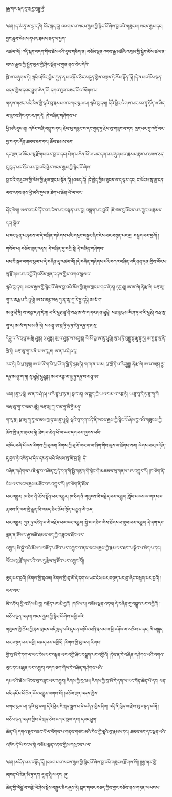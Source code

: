 ﻿  
།རྒྱ་གར་སྐད་དུ་ཨཱརྱ་བུདྡྷ་ཧྲྀ་  
  
༄༅། །ད་ཡཾ་ནཱ་མ་དྷ་ར་ཎི། བོད་སྐད་དུ། འཕགས་པ་སངས་རྒྱས་ཀྱི་སྙིང་པོ་ཞེས་བྱ་བའི་གཟུངས། སངས་རྒྱས་དང། བྱང་ཆུབ་སེམས་དཔའ་ཐམས་ཅད་ལ་ཕྱག་  
འཚལ་ལོ། །འདི་སྐད་བདག་གིས་ཐོས་པའི་དུས་གཅིག་ན། བཅོམ་ལྡན་འདས་རྒྱ་མཚོའི་འགྲམ་གྱི་སྐྱེད་མོས་ཚལ་ན་སངས་རྒྱས་ཀྱི་སྤྱོད་ཡུལ་གྱི་ཤིང་ལྗོན་པ་ཀུན་ནས་སེང་གེའི་  
ཁྲི་ལ་བཞུགས་ཏེ། ལྷའི་འཁོར་གྱིས་ཀུན་ནས་བསྐོར་ཅིང་མདུན་གྱིས་བལྟས་ཏེ་ཆོས་སྟོན་ཏོ། །དེ་ནས་བཅོམ་ལྡན་འདས་ཀྱིས་དབང་ཕྱུག་ཆེན་པོ། དཀའ་ཐུབ་བཟང་པོ་ལ་སོགས་པ་  
གནས་གཙང་མའི་རིས་ཀྱི་ལྷའི་བུ་རྣམས་ལ་བཀའ་སྩལ་པ། ལྷའི་བུ་དག། དེའི་ཕྱིར་ལེགས་པར་རབ་ཏུ་ཉོན་ལ་ཡིད་ལ་ཟུངས་ཤིང་དང་བཤད་དོ། །དེ་བཞིན་གཤེགས་པ་  
ཕྱི་མའི་དུས་ན། འཁོར་བཞི་བསྡུ་བ་དང། རྗེས་སུ་གཟུང་བ་དང་ཀུན་ཏུ་རྗེས་སུ་གཟུང་བ་དང། ཁྱད་པར་དུ་འགྲོ་བར་བྱ་བ་དང་དོན་ཐམས་ཅད་དང། ཆོས་ཐམས་ཅད་  
དང་ལྡན་པ་ཡོངས་སུ་རྫོགས་པར་བྱ་བ་དང། ཐེག་པ་ཆེན་པོ་ལ་ཡང་དག་པར་ཞུགས་པ་རྣམས་རྣམ་པ་ཐམས་ཅད་དུ་ཁྱད་པར་ཐོབ་པར་བྱ་བའི་ཕྱིར་སངས་རྒྱས་ཀྱི་སྙིང་པོ་ཞེས་  
བྱ་བའི་གཟུངས་ཀྱི་ཆོས་ཀྱི་རྣམ་གྲངས་སྟོན་ཏོ། །འཆད་དོ། །དེ་ཁྱེད་ཀྱིས་ཟུངས་ལ་ད་ལྟར་དང། ང་ཡོངས་སུ་མྱ་ངན་ལས་འདས་ནས་ཕྱི་མའི་དུས་ན་ཐེག་པ་ཆེན་པོ་ལ་ཡང་  
  
  
ཤོད་ཅིག། ཡལ་བར་མི་དོར་བར་ངེས་པར་བསྟན་པར་བྱ། བསྒྲག་པར་བྱའོ། །ཇི་ཙམ་དུ་ཕོངས་པར་གྱུར་པ་རྣམས་དང། སྒྲིབ་  
པ་དང་ལྡན་པ་རྣམས་ལ་དེ་བཞིན་གཤེགས་པའི་གསུང་བསྐྱང་ཞིང་ངེས་པར་བསྟན་པར་བྱ། བསྒྲག་པར་བྱའོ། །གསོལ་པ། བཅོམ་ལྡན་འདས། དེ་བཞིན་དུ་བགྱི་སྟེ། དེ་བཞིན་གཤེགས་  
པས་ཇི་སྐད་བཀའ་སྩལ་པ་དེ་བཞིན་དུ་འཚལ་ལོ། །དེ་བཞིན་གཤེགས་པའི་བཀའ་བཞིན་འདི་ནན་ཏན་གྱིས་ཡོངས་སུ་རྫོགས་པར་བགྱིའོ་།བཅོམ་ལྡན་འདས་ཀྱིས་བཀའ་སྩལ་པ་  
ལྷའི་བུ་དག། སངས་རྒྱས་ཀྱི་སྙིང་པོ་ཞེས་བྱ་བའི་ཆོས་ཀྱི་རྣམ་གྲངས་གང་ཞེ་ན། ཏདྱ་ཐཱ། ཨ་མ་ལེ། ནིརྨ་ལེ། སརྦ་ཨཱ་ཀཱ་ར་ཨརྠ་པ་རི་པྲཱཔྟེ། ཨ་ས་མནྟ་སརྦ་ཀུ་ན་ཨཱ་ཀཱ་རེ་ཏྲྱ་དཧྭེ། ཨ་སཾ་ག་  
ཨ་ནཱ་པྲྀ་ཏི། ས་མནྟ་ད་ཤ་དེ་ཤ། པ་རི་པཱུརྞ་ཛྙཱ་ནི་སརྦ་ཨ་སཾ་ག་དརཤ་ན་པྲཱཔྟེ། སརྦ་དྷརྨ་མ་བི་ཤ་ཏ་པ་རི་པཱུརྞེ། སརྦ་ཨཱ་ཀཱ་ར། ཨ་སཾ་ག་ས་མ་ནི་ཏེ། ས་མནྟཱ་ཨ་ཐཱ་ཏི་ཧ་ཏ་ཛེཏྲྱ་དཧྭ་ད་ཤ་སུ་  
དིཀྵུ་པ་རི་པྲཔྟ་ཨརྠེ། ཤཱནྟ། ཕྲ་ཤཱནྟ། ཨུ་པ་ཤཱནྟ་ས་མ་ཤཱནྟ། བི་མོ་ཀྵ་ཨ་ནུ་པྲཱཔྟེ། སུ་པྲ་ཏི་བུདྡྷ་དྷ་རྨཱ་དྷཱ་ཏུ། ཨ་ཏྱནྟ་སུ་ནི་སྲི་ཏེ། སརྦ་ཨཱ་ཀཱ་ར་ནི་ས་ས་རཱ་ཎ། ཨ་ན་པ་ཤེ་ཥ་པཱ་  
རང་ཏེ། བི་པྲ་མུཀྟ། ཨ་སཾ་ཡོ་ག་བི་པྲ་ཡོ་ག་སྠི་ཏེ་དྷརྨ་ཏེ། ག་ག་ན་ས་མ། པྲ་ཀྲྀ་ཏི་པ་རི་ཤུདྡྷ། ནིརྨ་ལེ། ཨ་ས་མནྟ། ཏྲྱ་དཧྭ་ཨ་ནུ་ག་ཏ། སུ་པྲཱཔྟེ་པཱུརྦཱནྟ། ཨ་པ་རནྟ་མ་དྷྱ་ཏྲྱ་དཧྭ་ས་མནྟ་ཨ་  
  
  
༄༅། །ནུ་པྲཔྟེ། ཨ་ན་བ་ཤེ་ཥ། པ་རི་ཛྙཱ་པྲ་ཧ་ན། བྷ་བ་ན། ས་ཀྵཱད་ཀྲི་ཡ་པར་མ་པ་རངྒ་ཏེ། ཡ་ཐཱ་བཱ་དི་ཏ་ཐཱ་ཀཱ་རི། སརྦ་ཨཱ་ཀཱ་ར་སམ་པནྣེ། སརྦ་ཨཱ་ཀཱ་ར་མ་ཧཱ་མཻ་ཏྲི་མཧཱ་  
ཀ་རུ་ཎཱ། སྲྦ་ཨཱ་ཀཱ་རཱ་ས་མས་གྲ་ཧ་ཨ་ནུ་པྲཱཔྟེ། ལྷའི་བུ་དག་འདི་ནི་སངས་རྒྱས་ཀྱི་སྙིང་པོ་ཞེས་བྱ་བའི་གཟུངས་ཀྱི་ཆོས་ཀྱི་རྣམ་གྲངས་ཏེ། ཐེག་པ་ཆེན་པོ་ལ་ཡང་དག་པར་ཞུགས་པའི་  
འཁོར་བཞི་པོ་ལས་རིགས་ཀྱི་བུའམ། རིགས་ཀྱི་བུ་མོ་གང་ལ་ལ་ཞིག་གིས་ལུས་ལ་ཐོགས་སམ། ལེགས་པར་ཁ་ཏོན་དུ་བྱས་ཏེ་འཛིན་པ་དེས་དམན་པའི་སེམས་སུ་མི་བྱ་སྟེ། དེ་  
བཞིན་གཤེགས་པ་ཇི་ལྟ་བ་བཞིན་དུ་དེ་དག་གི་སྤྱི་གཙུག་གི་སྟེང་གི་མཚམས་སུ་གནས་པར་འགྱུར་རོ། །ཁ་ཅིག་ནི་ངེས་པར་སངས་རྒྱས་མཐོང་བར་འགྱུར་རོ། །ཁ་ཅིག་ནི་ཐོས་  
པར་འགྱུར། ཁ་ཅིག་ནི་ཆོས་སྟོན་པར་འགྱུར། ཁ་ཅིག་ནི་གཟུངས་མི་བརྗེད་པར་འགྱུར། སློབ་པ་ལམ་ལ་གནས་པ་རྣམས་ནི་ལམ་གྱི་རྒྱུན་མི་འཆད་ཅིང་ཆོས་སྟོན་པ་རྒྱུན་མི་ཆད་  
པར་འགྱུར། ཀུན་ཏུ་འཛིན་པ་མི་བརྗེད་པར་ཡང་འགྱུར། སྐྱེ་བ་གཅིག་གིས་ཐོགས་པ་གྲུབ་པར་འགྱུར། དེ་དག་དང་ལྡན་ན་ཐོས་པ་རྒྱ་མཚོ་ཐམས་ཅད་ཀྱི་གཟུངས་ཐོབ་པར་  
འགྱུར། མི་སྐྱེ་བའི་ཆོས་ལ་བཟོད་པ་ཐོབ་པར་འགྱུར་བ་ནས་སངས་རྒྱས་ཀྱི་རྣམ་པར་ཐར་པ་སྒྲིབ་པ་མེད་པ་དང། ཡོངས་སུ་རྫོགས་པའི་བར་དུ་རྗེས་སུ་ཐོབ་པར་འགྱུར་རོ།།  
  
  
ཆུད་པར་བྱའོ། །རིགས་ཀྱི་བུའམ། རིགས་ཀྱི་བུ་མོ་དེ་དག་ལ་ཡང་ངེས་པར་བསྟན་པར་བྱ་ཞིང་བསྒྲག་པར་བྱའོ། །ཡལ་བར་  
མི་འདོར། ཕྱི་བ་ཤོལ་མི་བྱ། བརྗོད་པར་མི་བྱའོ། །གསོལ་པ། བཅོམ་ལྡན་འདས། དེ་བཞིན་དུ་བསྒྲུབ་པར་བགྱིའོ། །བཅོམ་ལྡན་འདས། སངས་རྒྱས་ཀྱི་སྙིང་པོ་ཞེས་བགྱི་བའི་  
གཟུངས་ཀྱི་ཆོས་ཀྱི་རྣམ་གྲངས་འདི་སླད་མའི་དུས་ན་འཁོར་བཞི་རྣམས་ལ་ཕྱི་བཤོལ་མ་མཆིས་པ་དང། མི་བསྐྱུད་པར་བསྟན་པར་བགྱི། བཤད་པར་བགྱིའོ། །རིགས་ཀྱི་བུ་འམ། རིགས་  
ཀྱི་བུ་མོ་དེ་དག་ལ་ཡང་ངེས་པར་བསྟན་པར་བགྱི་ཞིང་བསྒྲག་པར་བགྱིའོ། །དེས་ན་དེ་བཞིན་གཤེགས་པའི་བཀའ་ལུང་དང་མཐུན་པར་འགྱུར། བདག་ཅག་གིས་དེ་བཞིན་གཤེགས་པའི་  
དམ་པའི་ཆོས་ཡོངས་སུ་བཟུང་པར་འགྱུར། རིགས་ཀྱི་བུའམ། རིགས་ཀྱི་བུ་མོ་དེ་དག་ལ་ཡང་དོན་ཆེན་པོ་དང། ཕན་པའི་དངོས་པོ་ཆེན་པོར་འགྱུར་ལགས་སོ། །བཅོམ་ལྡན་འདས་ཀྱིས་  
བཀའ་སྩལ་པ། ལྷའི་བུ་དག། དེའི་ཕྱིར་ཇི་སྐད་སྨྲས་པ་དེ་བཞིན་གྱིས་ཤིག། འདི་ནི་ཁྱེད་ལ་རྗེས་སུ་བསྟན་པའོ། །བཅོམ་ལྡན་འདས་ཀྱིས་དེ་སྐད་ཅེས་བཀའ་སྩལ་ནས། དབང་ཕྱུག་  
ཆེན་པོ། དཀའ་ཐུབ་བཟང་པོ་ལ་སོགས་པ་གནས་གཙང་མའི་རིས་ཀྱི་ལྷའི་བུ་རྣམས་དང། ཐམས་ཅད་དང་ལྡན་པའི་འཁོར་དེ་ཡི་རངས་ཏེ། བཅོམ་ལྡན་འདས་ཀྱིས་གསུངས་པ་ལ་  
  
  
༄༅། །མངོན་པར་བསྟོད་དོ། །འཕགས་པ་སངས་རྒྱས་ཀྱི་སྙིང་པོ་ཞེས་བྱ་བའི་གཟུངས་རྫོགས་སོ།། །།རྒྱ་གར་གྱི་མཁན་པོ་ཛིན་མི་ཏྲ་དང། དཱ་ན་ཤཱི་ལ་དང། ཞུ་  
ཆེན་གྱི་ལོཙྪ་བ་བནྡེ་ཡེ་ཤེས་སྡེས་བསྒྱུར་ཅིང་ཞུས་ཏེ། སྐད་གསར་བཅད་ཀྱིས་ཀྱང་བཅོས་ནས་གཏན་ལ་ཕབས་  
